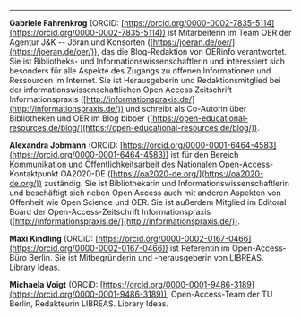 ---

**Gabriele Fahrenkrog** (ORCiD:
[https://orcid.org/0000-0002-7835-5114](https://orcid.org/0000-0002-7835-5114))
ist Mitarbeiterin im Team OER der Agentur J&K -- Jöran und Konsorten
([https://joeran.de/oer/](https://joeran.de/oer/)), das
die Blog-Redaktion von OERinfo verantwortet. Sie ist Bibliotheks- und
Informationswissenschaftlerin und interessiert sich besonders für alle
Aspekte des Zugangs zu offenen Informationen und Ressourcen im Internet.
Sie ist Herausgeberin und Redaktionsmitglied bei der
informationswissenschaftlichen Open Access Zeitschrift
Informationspraxis
([http://informationspraxis.de/](http://informationspraxis.de/))
und schreibt als Co-Autorin über Bibliotheken und OER im Blog biboer
([https://open-educational-resources.de/blog/](https://open-educational-resources.de/blog/)).

**Alexandra Jobmann** (ORCiD:
[https://orcid.org/0000-0001-6464-4583](https://orcid.org/0000-0001-6464-4583))
ist für den Bereich Kommunikation und Öffentlichkeitsarbeit des
Nationalen Open-Access-Kontaktpunkt OA2020-DE
([https://oa2020-de.org/](https://oa2020-de.org/))
zuständig. Sie ist Bibliothekarin und Informationswissenschaftlerin und
beschäftigt sich neben Open Access auch mit anderen Aspekten von
Offenheit wie Open Science und OER. Sie ist außerdem Mitglied im
Editoral Board der Open-Access-Zeitschrift Informationspraxis
([http://informationspraxis.de/](http://informationspraxis.de/)).

**Maxi Kindling** (ORCiD:
[https://orcid.org/0000-0002-0167-0466](https://orcid.org/0000-0002-0167-0466))
ist Referentin im Open-Access-Büro Berlin. Sie ist Mitbegründerin und
-herausgeberin von LIBREAS. Library Ideas.

**Michaela Voigt** (ORCiD:
[https://orcid.org/0000-0001-9486-3189](https://orcid.org/0000-0001-9486-3189)),
Open-Access-Team der TU Berlin, Redakteurin LIBREAS. Library Ideas.